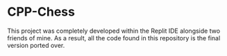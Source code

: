 # CPP-Chess
This project was completely developed within the Replit IDE alongside two friends of mine. As a result, all the code found in this repository is the final version ported over.
